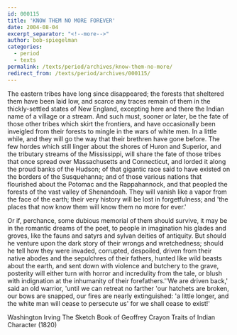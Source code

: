 ```yaml
---
id: 000115
title: 'KNOW THEM NO MORE FOREVER'
date: 2004-08-04
excerpt_separator: "<!--more-->"
author: bob-spiegelman
categories:
  - period
  - texts
permalink: /texts/period/archives/know-them-no-more/
redirect_from: /texts/period/archives/000115/
---
```

The eastern tribes have long since disappeared; the forests that sheltered them have been laid low, and scarce any traces remain of them in the thickly-settled states of New England, excepting here and there the Indian name of a village or a stream. And such must, sooner or later, be the fate of those other tribes which skirt the frontiers, and have occasionally been inveigled from their forests to mingle in the wars of white men. In a little while, and they will go the way that their brethren have gone before. The few hordes which still linger about the shores of Huron and Superior, and the tributary streams of the Mississippi, will share the fate of those tribes that once spread over Massachusetts and Connecticut, and lorded it along the proud banks of the Hudson; of that gigantic race said to have existed on the borders of the Susquehanna; and of those various nations that flourished about the Potomac and the Rappahannock, and that peopled the forests of the vast valley of Shenandoah. They will vanish like a vapor from the face of the earth; their very history will be lost in forgetfulness; and 'the places that now know them will know them no more for ever.'

Or if, perchance, some dubious memorial of them should survive, it may be in the romantic dreams of the poet, to people in imagination his glades and groves, like the fauns and satyrs and sylvan deities of antiquity. But should he venture upon the dark story of their wrongs and wretchedness; should he tell how they were invaded, corrupted, despoiled, driven from their native abodes and the sepulchres of their fathers, hunted like wild beasts about the earth, and sent down with violence and butchery to the grave, posterity will either turn with horror and incredulity from the tale, or blush with indignation at the inhumanity of their forefathers.''We are driven back,' said an old warrior, 'until we can retreat no farther 'our hatchets are broken, our bows are snapped, our fires are nearly extinguished: 'a little longer, and the white man will cease to persecute us' for we shall cease to exist!'

Washington Irving
The Sketch Book of Geoffrey Crayon
Traits of Indian Character (1820)
